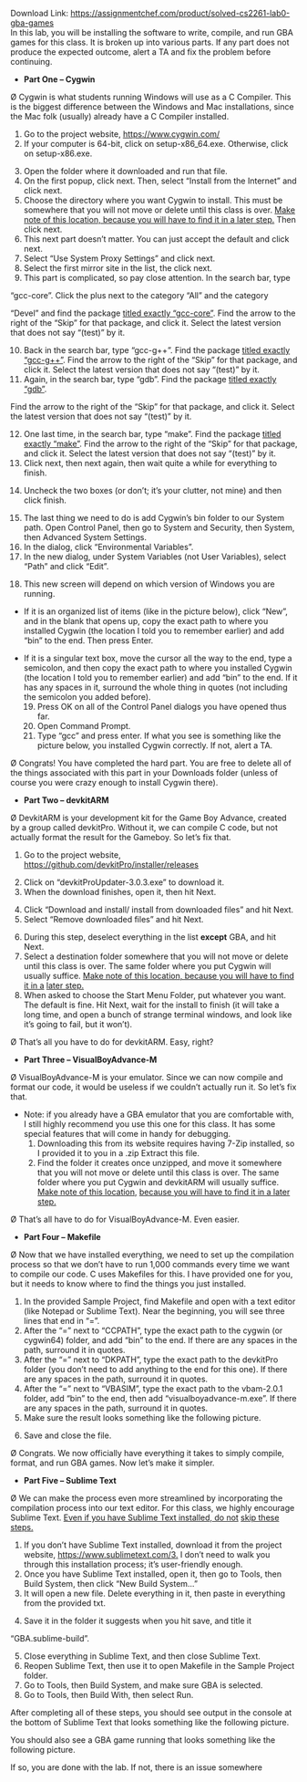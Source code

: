 Download Link: https://assignmentchef.com/product/solved-cs2261-lab0-gba-games
<br>
In this lab, you will be installing the software to write, compile, and run GBA games for this class. It is broken up into various parts. If any part does not produce the expected outcome, alert a TA and fix the problem before continuing.

<ul>

 <li><strong>Part One – Cygwin </strong></li>

</ul>

Ø Cygwin is what students running Windows will use as a C Compiler. This is the biggest difference between the Windows and Mac installations, since the Mac folk (usually) already have a C Compiler installed.

<ol>

 <li>Go to the project website, <u><a href="https://www.cygwin.com/">https://www.cygwin.com/</a></u></li>

 <li>If your computer is 64-bit, click on setup-x86_64.exe. Otherwise, click on setup-x86.exe.</li>

</ol>




<ol start="3">

 <li>Open the folder where it downloaded and run that file.</li>

 <li>On the first popup, click next. Then, select “Install from the Internet” and click next.</li>

 <li>Choose the directory where you want Cygwin to install. This must be somewhere that you will not move or delete until this class is over. <u>Make</u> <u>note of this location, because you will have to find it in a later step.</u> Then click next.</li>

 <li>This next part doesn’t matter. You can just accept the default and click next.</li>

 <li>Select “Use System Proxy Settings” and click next.</li>

 <li>Select the first mirror site in the list, the click next.</li>

 <li>This part is complicated, so pay close attention. In the search bar, type</li>

</ol>

“gcc-core”. Click the plus next to the category “All” and the category

“Devel” and find the package <u>titled exactly “gcc-core”</u>. Find the arrow to the right of the “Skip” for that package, and click it. Select the latest version that does not say “(test)” by it.




<ol start="10">

 <li>Back in the search bar, type “gcc-g++”. Find the package <u>titled exactly</u> <u>“gcc-g++”</u>. Find the arrow to the right of the “Skip” for that package, and click it. Select the latest version that does not say “(test)” by it.</li>

 <li>Again, in the search bar, type “gdb”. Find the package <u>titled exactly “gdb”</u>.</li>

</ol>

Find the arrow to the right of the “Skip” for that package, and click it. Select the latest version that does not say “(test)” by it.

<ol start="12">

 <li>One last time, in the search bar, type “make”. Find the package <u>titled</u> <u>exactly “make”</u>. Find the arrow to the right of the “Skip” for that package, and click it. Select the latest version that does not say “(test)” by it.</li>

 <li>Click next, then next again, then wait quite a while for everything to finish.</li>

</ol>




<ol start="14">

 <li>Uncheck the two boxes (or don’t; it’s your clutter, not mine) and then click finish.</li>

</ol>




<ol start="15">

 <li>The last thing we need to do is add Cygwin’s bin folder to our System path. Open Control Panel, then go to System and Security, then System, then Advanced System Settings.</li>

 <li>In the dialog, click “Environmental Variables”.</li>

 <li>In the new dialog, under System Variables (not User Variables), select “Path” and click “Edit”.</li>

</ol>




<ol start="18">

 <li>This new screen will depend on which version of Windows you are running.</li>

</ol>

<ul>

 <li>If it is an organized list of items (like in the picture below), click “New”, and in the blank that opens up, copy the exact path to where you installed Cygwin (the location I told you to remember earlier) and add “bin” to the end. Then press Enter.</li>

</ul>




<ul>

 <li>If it is a singular text box, move the cursor all the way to the end, type a semicolon, and then copy the exact path to where you installed Cygwin (the location I told you to remember earlier) and add “bin” to the end. If it has any spaces in it, surround the whole thing in quotes (not including the semicolon you added before).

  <ol start="19">

   <li>Press OK on all of the Control Panel dialogs you have opened thus far.</li>

   <li>Open Command Prompt.</li>

   <li>Type “gcc” and press enter. If what you see is something like the picture below, you installed Cygwin correctly. If not, alert a TA.</li>

  </ol></li>

</ul>




Ø Congrats! You have completed the hard part. You are free to delete all of the things associated with this part in your Downloads folder (unless of course you were crazy enough to install Cygwin there).

<strong> </strong>

<ul>

 <li><strong>Part Two – devkitARM </strong></li>

</ul>

Ø DevkitARM is your development kit for the Game Boy Advance, created by a group called devkitPro. Without it, we can compile C code, but not actually format the result for the Gameboy. So let’s fix that.

<ol>

 <li>Go to the project website, <u><a href="https://github.com/devkitPro/installer/releases">https://github.com/devkitPro/installer/releases</a></u></li>

</ol>




<ol start="2">

 <li>Click on “devkitProUpdater-3.0.3.exe” to download it.</li>

 <li>When the download finishes, open it, then hit Next.</li>

</ol>




<ol start="4">

 <li>Click “Download and install/ install from downloaded files” and hit Next.</li>

 <li>Select “Remove downloaded files” and hit Next.</li>

</ol>




<ol start="6">

 <li>During this step, deselect everything in the list <strong>except</strong> GBA, and hit Next.</li>

 <li>Select a destination folder somewhere that you will not move or delete until this class is over. The same folder where you put Cygwin will usually suffice. <u>Make note of this location, because you will have to find it in a</u> <u>later step.</u></li>

 <li>When asked to choose the Start Menu Folder, put whatever you want. The default is fine. Hit Next, wait for the install to finish (it will take a long time, and open a bunch of strange terminal windows, and look like it’s going to fail, but it won’t).</li>

</ol>

Ø That’s all you have to do for devkitARM. Easy, right?

<strong> </strong>

<ul>

 <li><strong>Part Three – VisualBoyAdvance-M </strong></li>

</ul>

Ø VisualBoyAdvance-M is your emulator. Since we can now compile and format our code, it would be useless if we couldn’t actually run it. So let’s fix that.

<ul>

 <li>Note: if you already have a GBA emulator that you are comfortable with, I still highly recommend you use this one for this class. It has some special features that will come in handy for debugging.

  <ol>

   <li>Downloading this from its website requires having 7-Zip installed, so I provided it to you in a .zip Extract this file.</li>

   <li>Find the folder it creates once unzipped, and move it somewhere that you will not move or delete until this class is over. The same folder where you put Cygwin and devkitARM will usually suffice. <u>Make note of this location,</u> <u>because you will have to find it in a later step.</u></li>

  </ol></li>

</ul>

Ø That’s all have to do for VisualBoyAdvance-M. Even easier.

<strong> </strong>

<ul>

 <li><strong>Part Four – Makefile </strong></li>

</ul>

Ø Now that we have installed everything, we need to set up the compilation process so that we don’t have to run 1,000 commands every time we want to compile our code. C uses Makefiles for this. I have provided one for you, but it needs to know where to find the things you just installed.

<ol>

 <li>In the provided Sample Project, find Makefile and open with a text editor (like Notepad or Sublime Text). Near the beginning, you will see three lines that end in “=”.</li>

 <li>After the “=” next to “CCPATH”, type the exact path to the cygwin (or cygwin64) folder, and add “bin” to the end. If there are any spaces in the path, surround it in quotes.</li>

 <li>After the “=” next to “DKPATH”, type the exact path to the devkitPro folder (you don’t need to add anything to the end for this one). If there are any spaces in the path, surround it in quotes.</li>

 <li>After the “=” next to “VBASIM”, type the exact path to the vbam-2.0.1 folder, add “bin” to the end, then add “visualboyadvance-m.exe”. If there are any spaces in the path, surround it in quotes.</li>

 <li>Make sure the result looks something like the following picture.</li>

</ol>




<ol start="6">

 <li>Save and close the file.</li>

</ol>

Ø Congrats. We now officially have everything it takes to simply compile, format, and run GBA games. Now let’s make it simpler.

<ul>

 <li><strong>Part Five – Sublime Text </strong></li>

</ul>

Ø We can make the process even more streamlined by incorporating the compilation process into our text editor.  For this class, we highly encourage Sublime Text. <u>Even if you have Sublime Text installed, do not</u> <u>skip these steps.</u>

<ol>

 <li>If you don’t have Sublime Text installed, download it from the project website, <u><a href="https://www.sublimetext.com/3">https://www.sublimetext.com/3</a></u><a href="https://www.sublimetext.com/3">.</a> I don’t need to walk you through this installation process; it’s user-friendly enough.</li>

 <li>Once you have Sublime Text installed, open it, then go to Tools, then Build System, then click “New Build System…”</li>

 <li>It will open a new file. Delete everything in it, then paste in everything from the provided txt.</li>

</ol>




<ol start="4">

 <li>Save it in the folder it suggests when you hit save, and title it</li>

</ol>

“GBA.sublime-build”.

<ol start="5">

 <li>Close everything in Sublime Text, and then close Sublime Text.</li>

 <li>Reopen Sublime Text, then use it to open Makefile in the Sample Project folder.</li>

 <li>Go to Tools, then Build System, and make sure GBA is selected.</li>

 <li>Go to Tools, then Build With, then select Run.</li>

</ol>




After completing all of these steps, you should see output in the console at the bottom of Sublime Text that looks something like the following picture.




You should also see a GBA game running that looks something like the following picture.




If so, you are done with the lab. If not, there is an issue somewhere